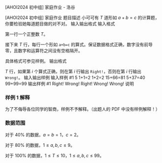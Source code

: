 



[AHOI2024 初中组] 家庭作业 - 洛谷














[AHOI2024 初中组] 家庭作业
题目描述
小可可有 $T$ 道形如 $a + b = c$ 的计算题，你要检验她每道题目做的对不对。
输入输出格式
输入格式

第一行一个正整数 $T$。

接下来 $T$ 行，每行一个形如 `a+b=c` 的算式。保证数据格式正确，数字没有前导零，且数字和运算符之间没有空格隔开。

具体格式可参见样例。
输出格式

$T$ 行，如果第 $i$ 个算式正确，则在第 $i$ 行输出 `Right!`，否则在第 $i$ 行输出 `Wrong!`。
输入输出样例
输入样例 #1
5
1+1=2
1+2=2
15+66=81
5+37=40
99+99=99
输出样例 #1
Right!
Wrong!
Right!
Wrong!
Wrong!
说明
### 样例 1 解释

为了不侮辱各位同学的智商，样例不予解释。（出题人的 PDF 中没有样例解释！）

### 数据范围

对于 $40\%$ 的数据，$a = b = 1$，$c = 2$。

对于 $80\%$ 的数据，$1 \le a,b,c \le 9$。

对于 $100\%$ 的数据，$1 \le T \le 10$，$1 \le a,b,c \le 99$。






